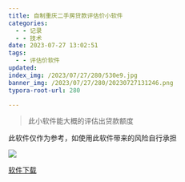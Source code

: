 ```yaml
---
title: 自制重庆二手房贷款评估价小软件
categories:
  - - 记录
  - - 技术
date: 2023-07-27 13:02:51
tags:
  - - 评估价软件
updated:
index_img: /2023/07/27/280/530e9.jpg
banner_img: /2023/07/27/280/20230727131246.png
typora-root-url: 280

---
```


> 此小软件能大概的评估出贷款额度

此软件仅作为参考，如使用此软件带来的风险自行承担

![](/2023/07/27/280/20230727131246.png)

[软件下载](/2023/07/27/280/pgj.zip)

